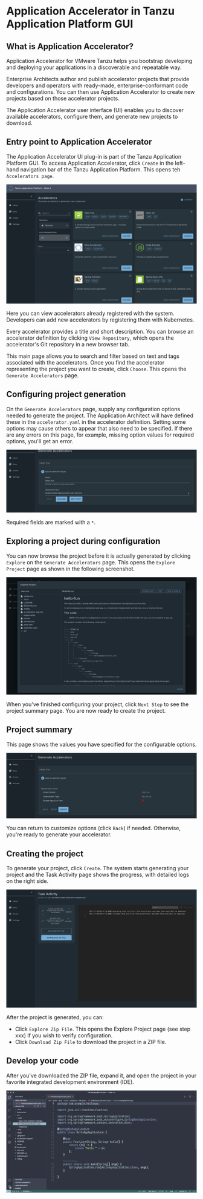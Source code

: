 # Application Accelerator in Tanzu Application Platform GUI

## What is Application Accelerator?

Application Accelerator for VMware Tanzu helps you bootstrap developing and deploying your applications in a discoverable and repeatable way.

Enterprise Architects author and publish accelerator projects that provide developers and operators with ready-made, enterprise-conformant code and configurations. You can then use Application Accelerator to create new projects based on those accelerator projects.

The Application Accelerator user interface (UI) enables you to discover available accelerators, configure them, and generate new projects to download.

## Entry point to Application Accelerator

The Application Accelerator UI plug-in is part of the Tanzu Application Platform GUI. To access Application Accelerator,
click `Create` in the left-hand navigation bar of the Tanzu Application Platform. This opens teh `Accelerators page`.

![Screenshot of Accelerators page](./images/aa1_firstpage.png)

Here you can view accelerators already registered with the system.
Developers can add new accelerators by registering them with Kubernetes.

Every accelerator provides a title and short description. You can browse an accelerator definition by clicking `View Repository`, which opens the accelerator's Git repository in a new browser tab.

This main page allows you to search and filter based on text and tags associated with the accelerators. Once you find the accelerator representing the project you want to create, click `Choose`. This opens the `Generate Accelerators` page.

## Configuring project generation

On the `Generate Accelerators` page, supply any configuration options needed to generate the project.
The Application Architect will have defined these in the `accelerator.yaml` in the accelerator definition. Setting some options may
cause others to appear that also need to be specified. If there are any errors on this page, for example, missing option values for required options, you'll get an error.

![Example configuration page for an accelerator.](./images/aa2_configuringAnAccelerator.png)

Required fields are marked with a `*`.

## Exploring a project during configuration

You can now browse the project before it is actually generated by clicking `Explore` on the `Generate Accelerators` page. This opens the `Explore Project` page as shown in the following screenshot.

![Screenshot of the Explore Project page.](./images/aa3_exploringProject.png)

When you've finished configuring your project, click `Next Step` to see the project summary page. You are now ready to create the project.

## Project summary

This page shows the values you have specified for the configurable options.


![Screenshot showing the configured project summary.](./images/aa4_configuredProjectSummary.png)

You can return to customize options (click `Back`) if needed. Otherwise, you're ready to generate your accelerator.

## Creating the project

To generate your project, click `Create`. The system starts generating your project and the Task Activity page shows the progress, with detailed logs on the right side.

![Task activity during project creation](./images/aa5_taskActivity.png)

After the project is generated, you can:

- Click `Explore Zip File`. This opens the Explore Project page (see step xxx) if you wish to verify configuration.
- Click `Download Zip File` to download the project in a ZIP file.

## Develop your code

After you've downloaded the ZIP file, expand it, and open the project in your favorite integrated development environment (IDE).

![Screenshot of working on a project in Visual Studio Code](./images/aa6_ide.png)

